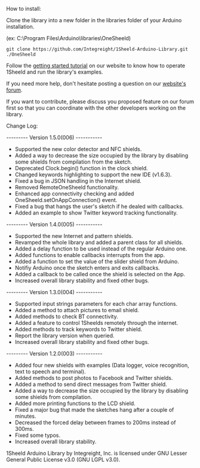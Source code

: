 How to install:

Clone the library into a new folder in the libraries folder of your Arduino installation.

(ex: C:\Program Files\Arduino\libraries\OneSheeld)
```
git clone https://github.com/Integreight/1Sheeld-Arduino-Library.git ./OneSheeld
```

Follow the [getting started tutorial](http://www.1sheeld.com/tutorials/getting-started) on our website to know how to operate 1Sheeld and run the library's examples.

If you need more help, don't hesitate posting a question on our [website's forum](http://www.1sheeld.com/forum).

If you want to contribute, please discuss you proposed feature on our forum first so that you can coordinate with the other developers working on the library.

Change Log:

--------- Version 1.5.0(006) -----------

- Supported the new color detector and NFC shields.
- Added a way to decrease the size occupied by the library by disabling some shields from compilation from the sketch.
- Deprecated Clock.begin() function in the clock shield.
- Changed keywords highlighting to support the new IDE (v1.6.3).
- Fixed a bug in JSON handling in the Internet shield.
- Removed RemoteOneSheeld functionality.
- Enhanced app connectivity checking and added OneSheeld.setOnAppConnection() event.
- Fixed a bug that hangs the user's sketch if he dealed with callbacks.
- Added an example to show Twitter keyword tracking functionality.

--------- Version 1.4.0(005) -----------

- Supported the new Internet and pattern shields.
- Revamped the whole library and added a parent class for all shields.
- Added a delay function to be used instead of the regular Arduino one.
- Added functions to enable callbacks interrupts from the app.
- Added a function to set the value of the slider shield from Arduino.
- Notifiy Arduino once the sketch enters and exits callbacks.
- Added a callback to be called once the shield is selected on the App.
- Increased overall library stability and fixed other bugs.

--------- Version 1.3.0(004) -----------

- Supported input strings parameters for each char array functions.
- Added a method to attach pictures to email shield.
- Added methods to check BT connectivity.
- Added a feature to control 1Sheelds remotely through the internet.
- Added methods to track keywords to Twitter shield.
- Report the library version when queried.
- Increased overall library stability and fixed other bugs.

--------- Version 1.2.0(003) -----------

- Added four new shields with examples (Data logger, voice recognition, text to speech and terminal).
- Added methods to post photos to Facebook and Twitter shields.
- Added a method to send direct messages from Twitter shield.
- Added a way to decrease the size occupied by the library by disabling some shields from compilation.
- Added more printing functions to the LCD shield.
- Fixed a major bug that made the sketches hang after a couple of minutes.
- Decreased the forced delay between frames to 200ms instead of 300ms.
- Fixed some typos.
- Increased overall library stability.

1Sheeld Arduino Library by Integreight, Inc. is licensed under GNU Lesser General Public License v3.0 (GNU LGPL v3.0).